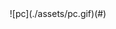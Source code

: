 <!--
<div align="center">
        <img align="center" src="./assets/pc.gif"/>
</div>

-->

<span style="display:block;text-align:center" onClick="0">
	![pc](./assets/pc.gif)(#)
</span>
